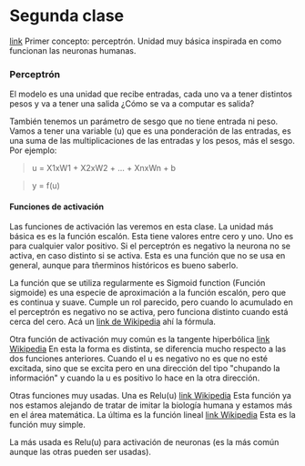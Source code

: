 # Segunda clase
[link](https://youtu.be/mDCxK2Pu0mA?si=KchBbtRnZSx0Xqli)
Primer concepto: perceptrón. Unidad muy básica inspirada en como funcionan las neuronas humanas.

### Perceptrón
El modelo es una unidad que recibe entradas, cada uno va a tener distintos pesos y va a tener una salida ¿Cómo se va a computar es salida? 

También tenemos un parámetro de sesgo que no tiene entrada ni peso.
Vamos a tener una variable (u) que es una ponderación de las entradas, es una suma de las multiplicaciones de las entradas y los pesos, más el sesgo. Por ejemplo:

> u = X1xW1 + X2xW2 + ... + XnxWn + b


> y = f(u)

#### Funciones de activación
Las funciones de activación las veremos en esta clase. La unidad más básica es es la función escalón. Esta tiene valores entre cero y uno. Uno es para cualquier valor positivo. Si el perceptrón es negativo la neurona no se activa, en caso distinto si se activa. 
Esta es una función que no se usa en general, aunque para tñerminos históricos es bueno saberlo.

La función que se utiliza regularmente es Sigmoid function (Función sigmoide) es una especie de aproximación a la función escalón, pero que es continua y suave. Cumple un rol parecido, pero cuando lo acumulado en el perceptrón es negativo no se activa, pero funciona distinto cuando está cerca del cero. Acá un [link de Wikipedia](https://es.wikipedia.org/wiki/Funci%C3%B3n_sigmoide) ahí la fórmula.

Otra función de activación muy común es la tangente hiperbólica [link Wikipedia](https://es.wikipedia.org/wiki/Tangente_hiperb%C3%B3lica) En esta la forma es distinta, se diferencia mucho respecto a las dos funciones anteriores. Cuando el u es negativo no es que no esté excitada, sino que se excita pero en una dirección del tipo "chupando la información" y cuando la u es positivo lo hace en la otra dirección.

Otras funciones muy usadas. Una es Relu(u) [link Wikipedia](https://es.wikipedia.org/wiki/Rectificador_(redes_neuronales)) Esta función ya nos estamos alejando de tratar de imitar la biología humana y estamos más en el área matemática. La última es la función lineal [link Wikipedia](https://es.wikipedia.org/wiki/Funci%C3%B3n_lineal) Esta es la función muy simple.

La más usada es Relu(u) para activación de neuronas (es la más común aunque las otras pueden ser usadas).

